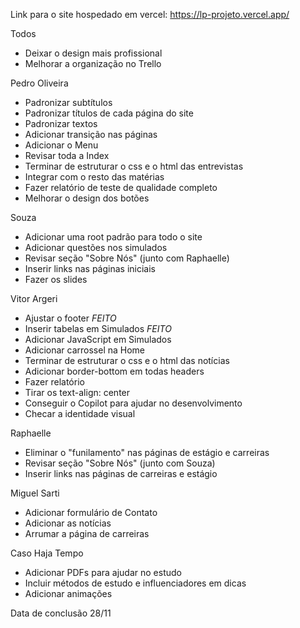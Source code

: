 Link para o site hospedado em vercel:
https://lp-projeto.vercel.app/

Todos
- Deixar o design mais profissional
- Melhorar a organização no Trello 

Pedro Oliveira
- Padronizar subtítulos
- Padronizar títulos de cada página do site
- Padronizar textos
- Adicionar transição nas páginas
- Adicionar o Menu
- Revisar toda a Index
- Terminar de estruturar o css e o html das entrevistas
- Integrar com o resto das matérias
- Fazer relatório de teste de qualidade completo
- Melhorar o design dos botões

Souza
- Adicionar uma root padrão para todo o site 
- Adicionar questões nos simulados 
- Revisar seção "Sobre Nós" (junto com Raphaelle) 
- Inserir links nas páginas iniciais 
- Fazer os slides 

Vitor Argeri
- Ajustar o footer *FEITO*
- Inserir tabelas em Simulados *FEITO*
- Adicionar JavaScript em Simulados
- Adicionar carrossel na Home
- Terminar de estruturar o css e o html das notícias 
- Adicionar border-bottom em todas headers
- Fazer relatório
- Tirar os text-align: center
- Conseguir o Copilot para ajudar no desenvolvimento
- Checar a identidade visual

Raphaelle
- Eliminar o "funilamento" nas páginas de estágio e carreiras
- Revisar seção "Sobre Nós" (junto com Souza)
- Inserir links nas páginas de carreiras e estágio

Miguel Sarti
- Adicionar formulário de Contato
- Adicionar as notícias 
- Arrumar a página de carreiras

Caso Haja Tempo 
- Adicionar PDFs para ajudar no estudo
- Incluir métodos de estudo e influenciadores em dicas
- Adicionar animações

Data de conclusão
28/11 
